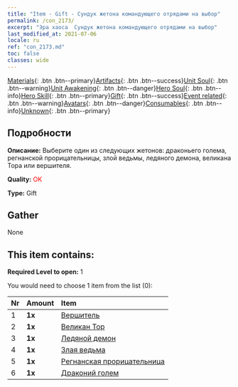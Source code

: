 ```yaml
---
title: "Item - Gift - Сундук жетона командующего отрядами на выбор"
permalink: /con_2173/
excerpt: "Эра хаоса  Сундук жетона командующего отрядами на выбор"
last_modified_at: 2021-07-06
locale: ru
ref: "con_2173.md"
toc: false
classes: wide
---
```

 [Materials](/ItemsRU/){: .btn .btn--primary}[Artifacts](/ItemsRU/Artifacts/){: .btn .btn--success}[Unit Soul](/ItemsRU/UnitSoul/){: .btn .btn--warning}[Unit Awakening](/ItemsRU/UnitAwakening/){: .btn .btn--danger}[Hero Soul](/ItemsRU/HeroSoul/){: .btn .btn--info}[Hero Skill](/ItemsRU/HeroSkill/){: .btn .btn--primary}[Gift](/ItemsRU/Gift/){: .btn .btn--success}[Event related](/ItemsRU/Events/){: .btn .btn--warning}[Avatars](/ItemsRU/Avatars/){: .btn .btn--danger}[Consumables](/ItemsRU/Consumables/){: .btn .btn--info}[Unknown](/ItemsRU/Unknown/){: .btn .btn--primary}

## Подробности
 **Описание:** Выберите один из следующих жетонов: драконьего голема, регнанской прорицательницы, злой ведьмы, ледяного демона, великана Тора или вершителя.

 **Quality:** <span style="color: #FF0000">OK</span>

 **Type:** Gift

## Gather

  None

## This item contains:

 **Required Level to open:** 1

 You would need to choose 1 item from the list (0):

  | Nr | Amount |     Item    |
  |:---|:-------|:------------|
  | 1 |  **1x** | [Вершитель](/ItemsRU/unt_198/) |  | 
  | 2 |  **1x** | [Великан Тор](/ItemsRU/unt_225/) |  | 
  | 3 |  **1x** | [Ледяной демон](/ItemsRU/unt_269/) |  | 
  | 4 |  **1x** | [Злая ведьма](/ItemsRU/unt_252/) |  | 
  | 5 |  **1x** | [Регнанская прорицательница](/ItemsRU/unt_279/) |  | 
  | 6 |  **1x** | [Драконий голем](/ItemsRU/unt_243/) |  | 
